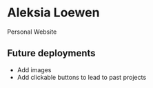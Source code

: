 # Aleksia Loewen
Personal Website

## Future deployments
- Add images
- Add clickable buttons to lead to past projects
